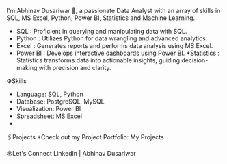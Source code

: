 I'm Abhinav Dusariwar 👋, a passionate Data Analyst with an array of skills in SQL, MS Excel, Python, Power BI, Statistics and Machine Learning.

* SQL : Proficient in querying and manipulating data with SQL.
* Python : Utilizes Python for data wrangling and advanced analytics.
* Excel : Generates reports and performs data analysis using MS Excel.
* Power BI : Develops interactive dashboards using  Power BI.
*Statistics : Statistics transforms data into actionable insights, guiding decision-making with precision and clarity.

⚙️Skills

* Language: SQL, Python
* Database: PostgreSQL, MySQL
* Visualization: Power BI
* Spreadsheet: MS Excel
* 
 🖇️Projects
*Check out my Project Portfolio: My Projects

🕸️Let's Connect
Linkedln | Abhinav Dusariwar
